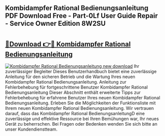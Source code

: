 ## Kombidampfer Rational Bedienungsanleitung PDF Download Free - Part-0Lf User Guide Repair - Service Owner Edition 8W2SU

# <h2><a href="http://df0mqe.blite.top/?on=Kombidampfer+Rational+Bedienungsanleitung">🔗Download 👉🔴 Kombidampfer Rational Bedienungsanleitung</a></h2>

[![Kombidampfer Rational Bedienungsanleitung new download](https://i.imgur.com/lujVjoI.png)](http://df0mqe.blite.top/?on=Kombidampfer+Rational+Bedienungsanleitung)
Ihr zuverlässiger Begleiter Dieses Benutzerhandbuch bietet eine zuverlässige Anleitung für den sicheren Betrieb und die Wartung Ihres neuen Kombidampfer Rational Bedienungsanleitung. Anleitung zur Fehlerbehebung für fortgeschrittene Benutzer Kombidampfer Rational Bedienungsanleitung Dieser Abschnitt enthält erweiterte Tipps zur Fehlerbehebung für erfahrene Benutzer Ihres neuen Kombidampfer Rational Bedienungsanleitung. Erleben Sie die Möglichkeiten der Funktionsliste mit Ihrem neuen Kombidampfer Rational Bedienungsanleitung. Wir vertrauen darauf, dass das Kombidampfer Rational BedienungsanleitungD eine zuverlässige und effektive Ressource bei Ihren Bemühungen war, Ihr neues Gerät zu beherrschen. Bei Fragen oder Bedenken wenden Sie sich bitte an unser Kundendienstteam.
